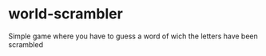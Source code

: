 # world-scrambler
Simple game where you have to guess a word of wich the letters have been scrambled
